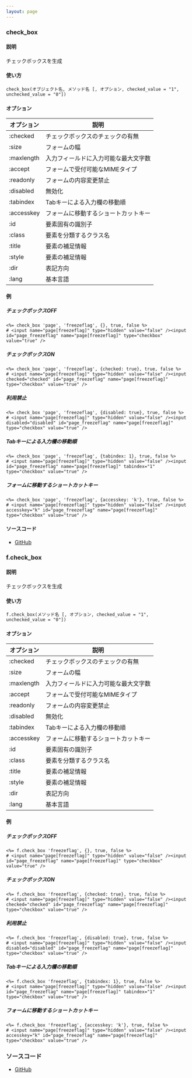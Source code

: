 ```yaml
---
layout: page
---
```

### check_box
#### 説明
チェックボックスを生成

#### 使い方
    check_box(オブジェクト名, メソッド名 [, オプション, checked_value = "1", unchecked_value = "0"])

#### オプション

オプション      | 説明
---------- | ------------------
:checked   | チェックボックスのチェックの有無
:size      | フォームの幅
:maxlength | 入力フィールドに入力可能な最大文字数
:accept    | フォームで受付可能なMIMEタイプ
:readonly  | フォームの内容変更禁止
:disabled  | 無効化
:tabindex  | Tabキーによる入力欄の移動順
:accesskey | フォームに移動するショートカットキー
:id        | 要素固有の識別子
:class     | 要素を分類するクラス名
:title     | 要素の補足情報
:style     | 要素の補足情報
:dir       | 表記方向
:lang      | 基本言語

#### 例
##### チェックボックスOFF
    <%= check_box 'page', 'freezeflag', {}, true, false %>
    # <input name="page[freezeflag]" type="hidden" value="false" /><input id="page_freezeflag" name="page[freezeflag]" type="checkbox" value="true" />

##### チェックボックスON
    <%= check_box 'page', 'freezeflag', {checked: true}, true, false %>
    # <input name="page[freezeflag]" type="hidden" value="false" /><input checked="checked" id="page_freezeflag" name="page[freezeflag]" type="checkbox" value="true" />

##### 利用禁止
    <%= check_box 'page', 'freezeflag', {disabled: true}, true, false %>
    # <input name="page[freezeflag]" type="hidden" value="false" /><input disabled="disabled" id="page_freezeflag" name="page[freezeflag]" type="checkbox" value="true" />

##### Tabキーによる入力欄の移動順
    <%= check_box 'page', 'freezeflag', {tabindex: 1}, true, false %>
    # <input name="page[freezeflag]" type="hidden" value="false" /><input id="page_freezeflag" name="page[freezeflag]" tabindex="1" type="checkbox" value="true" />

##### フォームに移動するショートカットキー
    <%= check_box 'page', 'freezeflag', {accesskey: 'k'}, true, false %>
    # <input name="page[freezeflag]" type="hidden" value="false" /><input accesskey="k" id="page_freezeflag" name="page[freezeflag]" type="checkbox" value="true" />


#### ソースコード
* [GitHub](https://github.com/rails/rails/blob/f33d52c95217212cbacc8d5e44b5a8e3cdc6f5b3/actionview/lib/action_view/helpers/form_helper.rb#L1300)

### f.check_box
#### 説明
チェックボックスを生成

#### 使い方
    f.check_box(メソッド名 [, オプション, checked_value = "1", unchecked_value = "0"])

#### オプション

オプション      | 説明
---------- | ------------------
:checked   | チェックボックスのチェックの有無
:size      | フォームの幅
:maxlength | 入力フィールドに入力可能な最大文字数
:accept    | フォームで受付可能なMIMEタイプ
:readonly  | フォームの内容変更禁止
:disabled  | 無効化
:tabindex  | Tabキーによる入力欄の移動順
:accesskey | フォームに移動するショートカットキー
:id        | 要素固有の識別子
:class     | 要素を分類するクラス名
:title     | 要素の補足情報
:style     | 要素の補足情報
:dir       | 表記方向
:lang      | 基本言語

#### 例
##### チェックボックスOFF
    <%= f.check_box 'freezeflag', {}, true, false %>
    # <input name="page[freezeflag]" type="hidden" value="false" /><input id="page_freezeflag" name="page[freezeflag]" type="checkbox" value="true" />

##### チェックボックスON
    <%= f.check_box 'freezeflag', {checked: true}, true, false %>
    # <input name="page[freezeflag]" type="hidden" value="false" /><input checked="checked" id="page_freezeflag" name="page[freezeflag]" type="checkbox" value="true" />

##### 利用禁止
    <%= f.check_box 'freezeflag', {disabled: true}, true, false %>
    # <input name="page[freezeflag]" type="hidden" value="false" /><input disabled="disabled" id="page_freezeflag" name="page[freezeflag]" type="checkbox" value="true" />

##### Tabキーによる入力欄の移動順
    <%= f.check_box 'freezeflag', {tabindex: 1}, true, false %>
    # <input name="page[freezeflag]" type="hidden" value="false" /><input id="page_freezeflag" name="page[freezeflag]" tabindex="1" type="checkbox" value="true" />

##### フォームに移動するショートカットキー
    <%= f.check_box 'freezeflag', {accesskey: 'k'}, true, false %>
    # <input name="page[freezeflag]" type="hidden" value="false" /><input accesskey="k" id="page_freezeflag" name="page[freezeflag]" type="checkbox" value="true" />

### ソースコード
* [GitHub](https://github.com/rails/rails/blob/f33d52c95217212cbacc8d5e44b5a8e3cdc6f5b3/actionview/lib/action_view/helpers/form_helper.rb#L2313)
